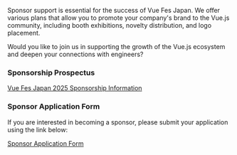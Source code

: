 Sponsor support is essential for the success of Vue Fes Japan. We offer various plans that allow you to promote your company's brand to the Vue.js community, including booth exhibitions, novelty distribution, and logo placement.

Would you like to join us in supporting the growth of the Vue.js ecosystem and deepen your connections with engineers?

### Sponsorship Prospectus

[Vue Fes Japan 2025 Sponsorship Information](https://docs.google.com/document/d/1Eywy7QRq3xV3Nvzohv_Tsz25O7_Ae-2zXouKn4UQ6EQ/edit?usp=sharing)

### Sponsor Application Form

If you are interested in becoming a sponsor, please submit your application using the link below:

[Sponsor Application Form](https://docs.google.com/forms/d/e/1FAIpQLSeegO1JNAP8BcbBXgH3bE3EPu-mS6iSJT6vIQG-mVxwr1aYcg/viewform?usp=dialog)
